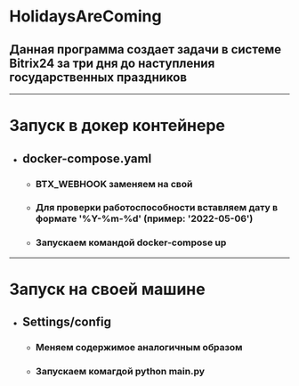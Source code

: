 # HolidaysAreComing
## Данная программа создает задачи в системе Bitrix24 за три дня до наступления государственных праздников
___
# Запуск в докер контейнере
* ## docker-compose.yaml
    * ### BTX_WEBHOOK заменяем на свой
    * ### Для проверки работоспособности вставляем дату в формате '%Y-%m-%d' (пример: '2022-05-06')
    * ### Запускаем командой docker-compose up
___
# Запуск на своей машине
* ## Settings/config
    * ### Меняем содержимое аналогичным образом
    * ### Запускаем комагдой python main.py